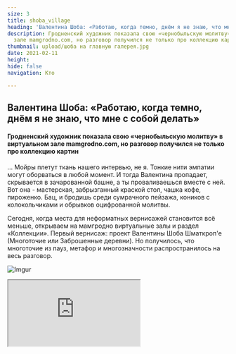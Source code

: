 ```yaml
---
size: 3
title: shoba_village
heading: 'Валентина Шоба: «Работаю, когда темно, днём я не знаю, что мне с собой делать»'
description: Гродненский художник показала свою «чернобыльскую молитву» в виртуальном
  зале mamgrodno.com, но разговор получился не только про коллекцию картин
thumbnail: upload/шоба на главную галерея.jpg
date: 2021-02-11
height: 
hide: false
navigation: Кто

---
```

## **Валентина Шоба: «Работаю, когда темно, днём я не знаю, что мне с собой делать»**

#### Гродненский художник показала свою «чернобыльскую молитву» в виртуальном зале mamgrodno.com, но разговор получился не только про коллекцию картин

… Мойры плетут ткань нашего интервью, не я. Тонкие нити эмпатии могут оборваться в любой момент. И тогда Валентина пропадает, скрывается в зачарованной башне, а ты проваливаешься вместе с ней. Вот она - мастерская, забрызганный краской стол, чашка кофе, пироженко. Бац, и бродишь среди сумрачного пейзажа, коников с колокольчиками и обрывков оцифрованной молитвы.

Сегодня, когда места для неформатных вернисажей становится всё меньше, открываем на мамгродно виртуальные залы и раздел «Коллекции». Первый вернисаж: проект Валентины Шоба Шматкроп'е (Многоточие или Заброшенные деревни). Но получилось, что многоточие из пауз, метафор и многозначности распространилось на весь разговор.

![Imgur](https://i.imgur.com/fgIiNOE.jpg)

<div> <iframe class = "youtube" src = "https://www.youtube.com/embed/z0iFRVRGlGU"> </div>

**О домиках и Домах**

« _Мои домики стоят брошенные, мои домики уже под землей. В своем параллельном мире они живут в реальности. Пока живут._

 … Проект Шматкроп'е появился после того, как я поехала под Чернобыль. Это было давно, думала насмотрю, почувствую. Увидела чёрные пятна на месте закопанных домов в Брагинском районе. Это же жуть, и она аккумулируется через меня. Когда деревья не пахнут, ни одной пчелы нет - все задавила зелёная плесень. Огромные паучьи коконы, из которых пыль. И пустые хаты. Из них все вывезли, распродали. Кусок смерти тебе продали, и ты его потащил во все углы. Меня торкнуло. Это была реальность другой планеты. А потом приезжают школьные автобусы, и туда идут дети - в пустыню, без запаха и жизни…

В сущности, вся коллекция - это мой любимый вид из окна. На всех картинах один и тот же дом, не одинаковый, но Дом. Это воспоминания о счастливых моментах, как открывала мир. Захотелось однажды еще раз их пережить… Мне знакомы здесь каждую козявочка, букашечка, цветочек. И с домом у меня есть контакт, я прекрасно понимаю, как он стареет, что он думает. А с кем у меня есть контакт, с тем я и разговариваю. Я с ним договорилась. Неважно, по какой причине его бросили, это понятно, когда у тебя все поумирали. Но случилось то, что случилось. Их не существует больше, этих деревень. Мои домики стоят брошенные, мои домики уже под землей. Они живут в реальности, в своём параллельном мире. Пока живут.

<div> <iframe class = "youtube" src = "https://www.youtube.com/embed/uVxDuOCYbig"> </div>

**О куске пустого пространства**

… Я не выбираю, что делать, не знаю моё ли это творчество. За некоторые темы никогда бы не бралась, но мне настойчиво их подсовывают. Должна это сделать, и сидишь, делаешь, вопросов не задаёшь. Поэтому и на заказ не пишу. Нет заказа, только внутренняя потребность. Просто приходит кусок пустого пространства, нельзя восстановить, но нужно заполнить. Да и с моими техниками нереально что-то сделать специально. Работы совершенно разные, рукой одного человека. Это зависит от потока энергии, который проходит через меня. И тему не я себе выбираю, она сваливается и из нее получается какой-то смысл.

<div class = "gallery4">
<!-- Смените gallery2 на gallery3 или gallery4, цифра определяет количество картинок в одном ряду -->
<a href="https://imgur.com/A5EQQrP"><img src="https://i.imgur.com/A5EQQrP.jpg"></a>
<a href="https://imgur.com/QRqdbFn"><img
src="https://i.imgur.com/ QRqdbFn.jpg"></a>
<a href = "https://imgur.com/1rOjhNU"><img
src= "https://i.imgur.com/1rOjhNU.jpg"></a>
<a href="https://imgur.com/kVTomGE"><img src="https://i.imgur.com/kVTomGE.jpg"></a>
</div>

**О кукольном спектакле, катехизисе и дополненной живописи**

_В мастерской среди коников, веночков из трав и стройного художественного беспорядка, неожиданно замечаешь спрятанные в цвете слова. Это «Отче наш» на польском и беларуском._

… Отложенный пока проект: переписать в цифре через живопись катехизис. Мне было интересно понять свою духовную сущность. И у нас сложился классный тандем с польским другом. Мы познакомились случайно, ему в глаза влезли мои картинки, и оказалось всё очень правильно. Я умею быстро думать и компоновать, он прекрасно понимает и знает, как это показать в цифре. Я была ему нужна, он был мне нужен, так и родились несколько работ. А тут пандемия. Споткнулись в начале пути. Но, если ты в проекте не живешь, мистическая связь разрывается.

Он прекрасно знает, что я не понимаю никакой религии. Это для людей придуман кукольный спектакль, а на самом деле, чем управляется мироздание: ты знаешь? Нет, и я не знаю. Проект меня притянул из-за раскопок в Бригитском монастыре. Что тут закопано, тайна, когда вернусь, пока непонятно.  Но когда-нибудь вернусь, мне эта тема очень интересна. В молитвеннике спрятано всё на свете. Можно жить на Луне по своим законам, если есть кому за тебя помолиться.

<div class="gallery4">
<!-- Смените gallery2 на gallery3 или gallery4, цифра определяет количество картинок в одном ряду -->
<a href="https://imgur.com/UHFoC0U"><img src="https://i.imgur.com/UHFoC0U.jpg"></a>
<a href="https://imgur.com/f83gc5v"><img src="https://i.imgur.com/f83gc5v.jpg"></a>
<a href="https://imgur.com/xpcvZem"><img src="https://i.imgur.com/xpcvZem.jpg"></a>
<a href="https://imgur.com/Ml76CSa"><img src="https://i.imgur.com/Ml76CSa.jpg"></a>
</div>

**Об осознанной бессмысленности и знаках**

… Для меня важно: чистый воздух, яркое солнце и чистая вода, уважение к природе. Язычество – самое главное на свете, там были правильные уклады.

Живу с содранной кожей, слишком больно осознание бессмысленности. Пытаюсь хоть как-то вырулить, хожу солнце встречать. Когда не знаю, что с собой делать, еду на свою речку, на Припять. У речки спрашиваю. Я не «за», я «против» вопреки всему. Кто-то умеет махать флагами, меня туда пусти, скорее умру от этой энергетики. Но я делаю свою работу, и это не хуже, чем протест… Молитвой можно все, что угодно – это правда, узнать почувствовать, что будет можно. Если бы кто видел, как страшно горело наше чучело. Начали гореть глазницы, череп, голова, набитая соломой. Кожух долго тлел, остались только руки. Вот, что оно хотело сказать… остаюсь.

![Imgur](https://i.imgur.com/vgGMjX4.jpg)

**Тебя ведут туда, где тебе надо быть**

…Людей замного, я какой-то социопат и язычник абсолютный. Тряпки, тренды меня убивают. Но тебя ведут туда, где тебе надо быть. На Рождество полезла на гору Моисея на Синайском полуострове. Я же одна никуда не сунусь, а тут полезла. Дочка нырнула на 38 метров, на 10-этажный дом, и ей сказали: два дня лежишь, отдыхаешь. Полезла. Казалось, замерзло все внутри, легкие были, как два ледяных колокола. Каждый поднимается за чем-то своим. Я хотела посмотреть солнце на первом луче, красивое Рождество. Ничего просить не хотела. Сколько я шла, столько лились слезы. Это была благодать.

...Я с луны, не знаю, кому можно доверять. Думала есть дружба, но это оказался мыльный пузырь. Но, может, мне такие люди попались. У меня нет вопроса, что я тут делаю.  Сиди, работай, когда надо будет, заберут. Требований к жизни никаких нет, разве чтобы небо на голову не упало.

Виртуальный тур по выставке Шматкроп\`е [здесь](https://www.mamgrodno.com/shoba_village/)

Больше о художнике читайте [здесь](https://www.mamgrodno.com/journal/shoba.html)

Автор текста: Инна МАКСИМЧИК

Фото, видео, панорама: Александр ИВАНОВ, Иван ЦЫРКУНОВИЧ